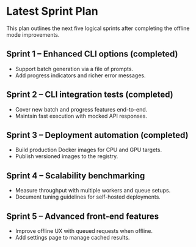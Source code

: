# Latest Sprint Plan

This plan outlines the next five logical sprints after completing the offline mode improvements.

## Sprint 1 – Enhanced CLI options (completed)
* Support batch generation via a file of prompts.
* Add progress indicators and richer error messages.

## Sprint 2 – CLI integration tests (completed)
* Cover new batch and progress features end-to-end.
* Maintain fast execution with mocked API responses.

## Sprint 3 – Deployment automation (completed)
* Build production Docker images for CPU and GPU targets.
* Publish versioned images to the registry.

## Sprint 4 – Scalability benchmarking
* Measure throughput with multiple workers and queue setups.
* Document tuning guidelines for self-hosted deployments.

## Sprint 5 – Advanced front-end features
* Improve offline UX with queued requests when offline.
* Add settings page to manage cached results.
